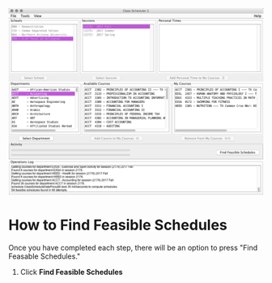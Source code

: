 ![Finding Feasible Schedules](assets/6.png)
# How to Find Feasible Schedules
Once you have completed each step, there will be an option to press "Find Feasable Schedules." 
1. Click **Find Feasible Schedules**
